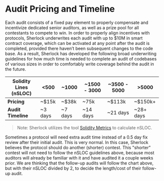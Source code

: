 # Audit Pricing and Timeline

Each audit consists of a fixed pay element to properly compensate and incentivize dedicated senior auditors, as well as a prize pool for all contestants to compete to win. In order to properly align incentives with protocols, Sherlock underwrites each audit with up to $10M in smart contract coverage, which can be activated at any point after the audit is completed, provided there haven’t been subsequent changes to the code base. As a result, Sherlock has developed the following broad underwriting guidelines for how much time is needed to complete an audit of codebases of various sizes in order to comfortably write coverage behind the audit in the future.

| **Solidity Lines (nSLOC)** | <500     | \~1000   | \~1500 - 3000 | \~3500 - 5000 | >5000      |
| -------------------------- | -------- | -------- | ------------- | ------------- | ---------- |
| **Pricing**                | \~$15k   | \~$38k   | \~75k         | \~$113k       | \~$150k+   |
| **Audit Timeline**         | \~3 days | \~7 days | \~14 days     | \~21 days     | \~28+ days |

> Note: Sherlock utilizes the tool [Solidity Metrics](https://github.com/ConsenSys/solidity-metrics) to calculate nSLOC.

Sometimes a protocol will need extra audit time instead of a 0.5 day fix review after their initial audit. This is very normal. In this case, Sherlock believes the protocol should do another (shorter) contest. This "shorter" contest will not need to follow the nSLOC guidelines above, because most auditors will already be familiar with it and have audited it a couple weeks prior. We are thinking that the follow-up audits will follow the chart above, but with their nSLOC divided by 2, to decide the length/cost of their follow-up audit. &#x20;
